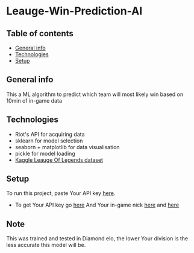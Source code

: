# Leauge-Win-Prediction-AI

## Table of contents
* [General info](#general-info)
* [Technologies](#technologies)
* [Setup](#setup)

## General info
This a ML algorithm to predict which team will most likely win based on 10min of in-game data

## Technologies
* Riot's API for acquiring data
* sklearn for model selection
* seaborn + matplotlib for data visualisation
* pickle for model loading
* [Kaggle Leauge Of Legends dataset](https://www.kaggle.com/bobbyscience/league-of-legends-diamond-ranked-games-10-min)

## Setup
To run this project, paste Your API key [here](https://github.com/Medokins/Leauge-Of-Legends-Win-Prediction-AI/blob/main/apiKey.txt).
* To get Your API key go [here](https://developer.riotgames.com/)
And Your in-game nick [here](https://github.com/Medokins/Leauge-Of-Legends-Win-Prediction-AI/blob/main/winPredict.py) and [here](https://github.com/Medokins/Leauge-Of-Legends-Win-Prediction-AI/blob/main/getDataApi.py)

## Note
This was trained and tested in Diamond elo, the lower Your division is the less accurate this model will be.